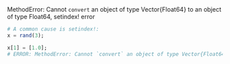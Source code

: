 ## 
MethodError: Cannot `convert` an object of type Vector{Float64} to an object of type Float64, setindex! error

```julia
# A common cause is setindex!:
x = rand(3);

x[1] = [1.0];
# ERROR: MethodError: Cannot `convert` an object of type Vector{Float64} to an object of type Float64
```